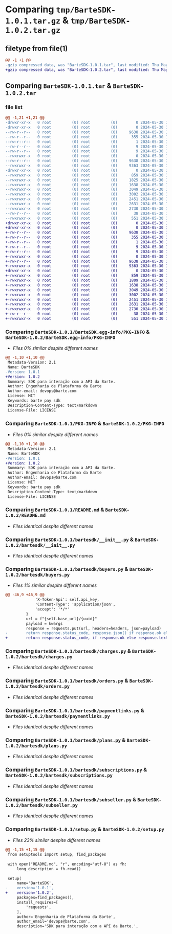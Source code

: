 # Comparing `tmp/BarteSDK-1.0.1.tar.gz` & `tmp/BarteSDK-1.0.2.tar.gz`

## filetype from file(1)

```diff
@@ -1 +1 @@
-gzip compressed data, was "BarteSDK-1.0.1.tar", last modified: Thu May 30 10:18:23 2024, max compression
+gzip compressed data, was "BarteSDK-1.0.2.tar", last modified: Thu May 30 10:26:15 2024, max compression
```

## Comparing `BarteSDK-1.0.1.tar` & `BarteSDK-1.0.2.tar`

### file list

```diff
@@ -1,21 +1,21 @@
-drwxr-xr-x   0 root         (0) root         (0)        0 2024-05-30 10:18:23.856937 BarteSDK-1.0.1/
-drwxr-xr-x   0 root         (0) root         (0)        0 2024-05-30 10:18:23.852937 BarteSDK-1.0.1/BarteSDK.egg-info/
--rw-r--r--   0 root         (0) root         (0)     9638 2024-05-30 10:18:23.000000 BarteSDK-1.0.1/BarteSDK.egg-info/PKG-INFO
--rw-r--r--   0 root         (0) root         (0)      355 2024-05-30 10:18:23.000000 BarteSDK-1.0.1/BarteSDK.egg-info/SOURCES.txt
--rw-r--r--   0 root         (0) root         (0)        1 2024-05-30 10:18:23.000000 BarteSDK-1.0.1/BarteSDK.egg-info/dependency_links.txt
--rw-r--r--   0 root         (0) root         (0)        9 2024-05-30 10:18:23.000000 BarteSDK-1.0.1/BarteSDK.egg-info/requires.txt
--rw-r--r--   0 root         (0) root         (0)        9 2024-05-30 10:18:23.000000 BarteSDK-1.0.1/BarteSDK.egg-info/top_level.txt
--rwxrwxr-x   0 root         (0) root         (0)        0 2024-05-30 10:17:53.000000 BarteSDK-1.0.1/LICENSE
--rw-r--r--   0 root         (0) root         (0)     9638 2024-05-30 10:18:23.852937 BarteSDK-1.0.1/PKG-INFO
--rwxrwxr-x   0 root         (0) root         (0)     9363 2024-05-30 10:17:53.000000 BarteSDK-1.0.1/README.md
-drwxr-xr-x   0 root         (0) root         (0)        0 2024-05-30 10:18:23.852937 BarteSDK-1.0.1/bartesdk/
--rwxrwxr-x   0 root         (0) root         (0)      859 2024-05-30 10:17:53.000000 BarteSDK-1.0.1/bartesdk/__init__.py
--rwxrwxr-x   0 root         (0) root         (0)     1825 2024-05-30 10:17:53.000000 BarteSDK-1.0.1/bartesdk/buyers.py
--rwxrwxr-x   0 root         (0) root         (0)     1638 2024-05-30 10:17:53.000000 BarteSDK-1.0.1/bartesdk/charges.py
--rwxrwxr-x   0 root         (0) root         (0)     3049 2024-05-30 10:17:53.000000 BarteSDK-1.0.1/bartesdk/orders.py
--rwxrwxr-x   0 root         (0) root         (0)     3002 2024-05-30 10:17:53.000000 BarteSDK-1.0.1/bartesdk/paymentlinks.py
--rwxrwxr-x   0 root         (0) root         (0)     2451 2024-05-30 10:17:53.000000 BarteSDK-1.0.1/bartesdk/plans.py
--rwxrwxr-x   0 root         (0) root         (0)     2631 2024-05-30 10:17:53.000000 BarteSDK-1.0.1/bartesdk/subscriptions.py
--rwxrwxr-x   0 root         (0) root         (0)     2730 2024-05-30 10:17:53.000000 BarteSDK-1.0.1/bartesdk/subseller.py
--rw-r--r--   0 root         (0) root         (0)       38 2024-05-30 10:18:23.856937 BarteSDK-1.0.1/setup.cfg
--rwxrwxr-x   0 root         (0) root         (0)      551 2024-05-30 10:18:03.000000 BarteSDK-1.0.1/setup.py
+drwxr-xr-x   0 root         (0) root         (0)        0 2024-05-30 10:26:15.670892 BarteSDK-1.0.2/
+drwxr-xr-x   0 root         (0) root         (0)        0 2024-05-30 10:26:15.666891 BarteSDK-1.0.2/BarteSDK.egg-info/
+-rw-r--r--   0 root         (0) root         (0)     9638 2024-05-30 10:26:15.000000 BarteSDK-1.0.2/BarteSDK.egg-info/PKG-INFO
+-rw-r--r--   0 root         (0) root         (0)      355 2024-05-30 10:26:15.000000 BarteSDK-1.0.2/BarteSDK.egg-info/SOURCES.txt
+-rw-r--r--   0 root         (0) root         (0)        1 2024-05-30 10:26:15.000000 BarteSDK-1.0.2/BarteSDK.egg-info/dependency_links.txt
+-rw-r--r--   0 root         (0) root         (0)        9 2024-05-30 10:26:15.000000 BarteSDK-1.0.2/BarteSDK.egg-info/requires.txt
+-rw-r--r--   0 root         (0) root         (0)        9 2024-05-30 10:26:15.000000 BarteSDK-1.0.2/BarteSDK.egg-info/top_level.txt
+-rwxrwxr-x   0 root         (0) root         (0)        0 2024-05-30 10:25:48.000000 BarteSDK-1.0.2/LICENSE
+-rw-r--r--   0 root         (0) root         (0)     9638 2024-05-30 10:26:15.670892 BarteSDK-1.0.2/PKG-INFO
+-rwxrwxr-x   0 root         (0) root         (0)     9363 2024-05-30 10:25:48.000000 BarteSDK-1.0.2/README.md
+drwxr-xr-x   0 root         (0) root         (0)        0 2024-05-30 10:26:15.670892 BarteSDK-1.0.2/bartesdk/
+-rwxrwxr-x   0 root         (0) root         (0)      859 2024-05-30 10:25:48.000000 BarteSDK-1.0.2/bartesdk/__init__.py
+-rwxrwxr-x   0 root         (0) root         (0)     1809 2024-05-30 10:25:48.000000 BarteSDK-1.0.2/bartesdk/buyers.py
+-rwxrwxr-x   0 root         (0) root         (0)     1638 2024-05-30 10:25:48.000000 BarteSDK-1.0.2/bartesdk/charges.py
+-rwxrwxr-x   0 root         (0) root         (0)     3049 2024-05-30 10:25:48.000000 BarteSDK-1.0.2/bartesdk/orders.py
+-rwxrwxr-x   0 root         (0) root         (0)     3002 2024-05-30 10:25:48.000000 BarteSDK-1.0.2/bartesdk/paymentlinks.py
+-rwxrwxr-x   0 root         (0) root         (0)     2451 2024-05-30 10:25:48.000000 BarteSDK-1.0.2/bartesdk/plans.py
+-rwxrwxr-x   0 root         (0) root         (0)     2631 2024-05-30 10:25:48.000000 BarteSDK-1.0.2/bartesdk/subscriptions.py
+-rwxrwxr-x   0 root         (0) root         (0)     2730 2024-05-30 10:25:48.000000 BarteSDK-1.0.2/bartesdk/subseller.py
+-rw-r--r--   0 root         (0) root         (0)       38 2024-05-30 10:26:15.670892 BarteSDK-1.0.2/setup.cfg
+-rwxrwxr-x   0 root         (0) root         (0)      551 2024-05-30 10:25:57.000000 BarteSDK-1.0.2/setup.py
```

### Comparing `BarteSDK-1.0.1/BarteSDK.egg-info/PKG-INFO` & `BarteSDK-1.0.2/BarteSDK.egg-info/PKG-INFO`

 * *Files 0% similar despite different names*

```diff
@@ -1,10 +1,10 @@
 Metadata-Version: 2.1
 Name: BarteSDK
-Version: 1.0.1
+Version: 1.0.2
 Summary: SDK para interação com a API da Barte.
 Author: Engenharia de Plataforma da Barte
 Author-email: devops@barte.com
 License: MIT
 Keywords: barte pay sdk
 Description-Content-Type: text/markdown
 License-File: LICENSE
```

### Comparing `BarteSDK-1.0.1/PKG-INFO` & `BarteSDK-1.0.2/PKG-INFO`

 * *Files 0% similar despite different names*

```diff
@@ -1,10 +1,10 @@
 Metadata-Version: 2.1
 Name: BarteSDK
-Version: 1.0.1
+Version: 1.0.2
 Summary: SDK para interação com a API da Barte.
 Author: Engenharia de Plataforma da Barte
 Author-email: devops@barte.com
 License: MIT
 Keywords: barte pay sdk
 Description-Content-Type: text/markdown
 License-File: LICENSE
```

### Comparing `BarteSDK-1.0.1/README.md` & `BarteSDK-1.0.2/README.md`

 * *Files identical despite different names*

### Comparing `BarteSDK-1.0.1/bartesdk/__init__.py` & `BarteSDK-1.0.2/bartesdk/__init__.py`

 * *Files identical despite different names*

### Comparing `BarteSDK-1.0.1/bartesdk/buyers.py` & `BarteSDK-1.0.2/bartesdk/buyers.py`

 * *Files 1% similar despite different names*

```diff
@@ -46,9 +46,9 @@
             'X-Token-Api': self.api_key,
             'Content-Type': 'application/json',
             'accept': '*/*'
         }
         url = f"{self.base_url}/{uuid}"
         payload = kwargs
         response = requests.put(url, headers=headers, json=payload)
-        return response.status_code, response.json() if response.ok else response.text
+        return response.status_code, if response.ok else response.text
```

### Comparing `BarteSDK-1.0.1/bartesdk/charges.py` & `BarteSDK-1.0.2/bartesdk/charges.py`

 * *Files identical despite different names*

### Comparing `BarteSDK-1.0.1/bartesdk/orders.py` & `BarteSDK-1.0.2/bartesdk/orders.py`

 * *Files identical despite different names*

### Comparing `BarteSDK-1.0.1/bartesdk/paymentlinks.py` & `BarteSDK-1.0.2/bartesdk/paymentlinks.py`

 * *Files identical despite different names*

### Comparing `BarteSDK-1.0.1/bartesdk/plans.py` & `BarteSDK-1.0.2/bartesdk/plans.py`

 * *Files identical despite different names*

### Comparing `BarteSDK-1.0.1/bartesdk/subscriptions.py` & `BarteSDK-1.0.2/bartesdk/subscriptions.py`

 * *Files identical despite different names*

### Comparing `BarteSDK-1.0.1/bartesdk/subseller.py` & `BarteSDK-1.0.2/bartesdk/subseller.py`

 * *Files identical despite different names*

### Comparing `BarteSDK-1.0.1/setup.py` & `BarteSDK-1.0.2/setup.py`

 * *Files 23% similar despite different names*

```diff
@@ -1,15 +1,15 @@
 from setuptools import setup, find_packages
 
 with open("README.md", "r", encoding="utf-8") as fh:
     long_description = fh.read()
 
 setup(
     name='BarteSDK',
-    version='1.0.1',
+    version='1.0.2',
     packages=find_packages(),
     install_requires=[
         'requests',
     ],
     author='Engenharia de Plataforma da Barte',
     author_email='devops@barte.com',
     description='SDK para interação com a API da Barte.',
```

